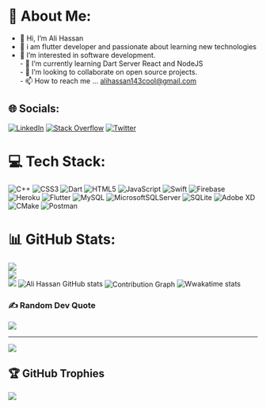# 💫 About Me:
- 👋 Hi, I’m Ali Hassan<br>
- 👀 i am flutter developer and passionate about learning new technologies <br>
- 👀 I’m interested in software development.<br>- 🌱 I’m currently learning Dart Server React and NodeJS<br>- 💞️ I’m looking to collaborate on open source projects.<br>- 📫 How to reach me ... alihassan143cool@gmail.com


## 🌐 Socials:
[![LinkedIn](https://img.shields.io/badge/LinkedIn-%230077B5.svg?logo=linkedin&logoColor=white)](https://www.linkedin.com/in/ali-hassan-04355b182) [![Stack Overflow](https://img.shields.io/badge/-Stackoverflow-FE7A16?logo=stack-overflow&logoColor=white)](https://stackoverflow.com/users/14155807/ali-hassan) [![Twitter](https://img.shields.io/badge/Twitter-%231DA1F2.svg?logo=Twitter&logoColor=white)](https://twitter.com/alihassan143co1) 

# 💻 Tech Stack:
  ![C++](https://img.shields.io/badge/c++-%2300599C.svg?style=plastic&logo=c%2B%2B&logoColor=white) ![CSS3](https://img.shields.io/badge/css3-%231572B6.svg?style=plastic&logo=css3&logoColor=white) ![Dart](https://img.shields.io/badge/dart-%230175C2.svg?style=plastic&logo=dart&logoColor=white) ![HTML5](https://img.shields.io/badge/html5-%23E34F26.svg?style=plastic&logo=html5&logoColor=white) ![JavaScript](https://img.shields.io/badge/javascript-%23323330.svg?style=plastic&logo=javascript&logoColor=%23F7DF1E)   ![Swift](https://img.shields.io/badge/swift-F54A2A?style=plastic&logo=swift&logoColor=white) ![Firebase](https://img.shields.io/badge/firebase-%23039BE5.svg?style=plastic&logo=firebase) ![Heroku](https://img.shields.io/badge/heroku-%23430098.svg?style=plastic&logo=heroku&logoColor=white)  ![Flutter](https://img.shields.io/badge/Flutter-%2302569B.svg?style=plastic&logo=Flutter&logoColor=white) ![MySQL](https://img.shields.io/badge/mysql-%2300f.svg?style=plastic&logo=mysql&logoColor=white) ![MicrosoftSQLServer](https://img.shields.io/badge/Microsoft%20SQL%20Sever-CC2927?style=plastic&logo=microsoft%20sql%20server&logoColor=white) ![SQLite](https://img.shields.io/badge/sqlite-%2307405e.svg?style=plastic&logo=sqlite&logoColor=white) ![Adobe XD](https://img.shields.io/badge/Adobe%20XD-470137?style=plastic&logo=Adobe%20XD&logoColor=#FF61F6) ![CMake](https://img.shields.io/badge/CMake-%23008FBA.svg?style=plastic&logo=cmake&logoColor=white)  ![Postman](https://img.shields.io/badge/Postman-FF6C37?style=plastic&logo=postman&logoColor=white)
# 📊 GitHub Stats:
![](https://github-readme-stats-git-masterrstaa-rickstaa.vercel.app/apiusername=alihassan143&theme=radical&hide_border=false&include_all_commits=false&count_private=false)<br/>
![](https://github-readme-streak-stats.herokuapp.com/?user=alihassan143&theme=radical&hide_border=false)<br/>
![](https://github-readme-stats-git-masterrstaa-rickstaa.vercel.app/api/top-langs/?username=alihassan143&theme=radical&hide_border=false&include_all_commits=false&count_private=false&layout=compact)
![Ali Hassan GitHub stats](https://github-readme-stats-git-masterrstaa-rickstaa.vercel.app/api?username=alihassan143&include_all_commits=true&theme=dark&show_icons=true)
<img src="https://github-readme-activity-graph.cyclic.app/graph?username=alihassan143&theme=tokyo-night" alt="Contribution Graph" align="center" />
![Wwakatime stats](https://github-readme-stats-taupe-two.vercel.app/api/wakatime?username=alihassan143cool&hide_title=true&hide_border=true&langs_count=5&bg_color=00000000&text_color=777)
### ✍️ Random Dev Quote
![](https://quotes-github-readme.vercel.app/api?type=horizontal&theme=tokyonight)

---
[![](https://visitcount.itsvg.in/api?id=alihassan143&icon=0&color=0)](https://visitcount.itsvg.in)



  <!-- Proudly created with GPRM ( https://gprm.itsvg.in ) -->
  ## 🏆 GitHub Trophies
![](https://github-profile-trophy.vercel.app/?username=alihassan143&theme=chalk&no-frame=false&no-bg=false&margin-w=4)



  
